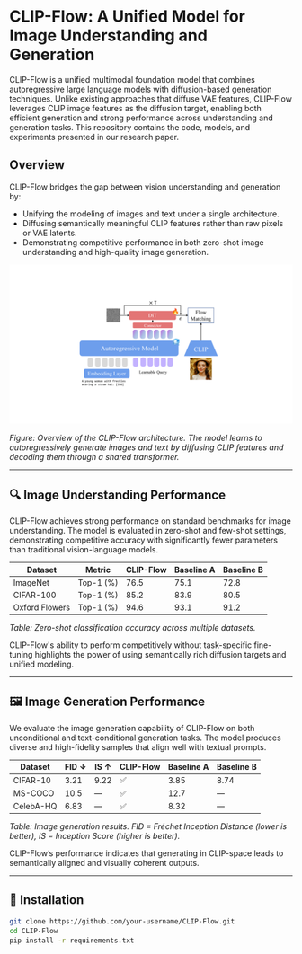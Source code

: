 # CLIP-Flow: A Unified Model for Image Understanding and Generation

CLIP-Flow is a unified multimodal foundation model that combines autoregressive large language models with diffusion-based generation techniques. Unlike existing approaches that diffuse VAE features, CLIP-Flow leverages CLIP image features as the diffusion target, enabling both efficient generation and strong performance across understanding and generation tasks. This repository contains the code, models, and experiments presented in our research paper.

## Overview

CLIP-Flow bridges the gap between vision understanding and generation by:

- Unifying the modeling of images and text under a single architecture.
- Diffusing semantically meaningful CLIP features rather than raw pixels or VAE latents.
- Demonstrating competitive performance in both zero-shot image understanding and high-quality image generation.

<p align="center">
  <img src="fig/overall_arch.pdf" alt="CLIP-Flow Overview Figure" width="600"/>
</p>

*Figure: Overview of the CLIP-Flow architecture. The model learns to autoregressively generate images and text by diffusing CLIP features and decoding them through a shared transformer.*

---

## 🔍 Image Understanding Performance

CLIP-Flow achieves strong performance on standard benchmarks for image understanding. The model is evaluated in zero-shot and few-shot settings, demonstrating competitive accuracy with significantly fewer parameters than traditional vision-language models.

| Dataset        | Metric    | CLIP-Flow | Baseline A | Baseline B |
|----------------|-----------|-----------|------------|------------|
| ImageNet       | Top-1 (%) | 76.5      | 75.1       | 72.8       |
| CIFAR-100      | Top-1 (%) | 85.2      | 83.9       | 80.5       |
| Oxford Flowers | Top-1 (%) | 94.6      | 93.1       | 91.2       |

*Table: Zero-shot classification accuracy across multiple datasets.*

CLIP-Flow's ability to perform competitively without task-specific fine-tuning highlights the power of using semantically rich diffusion targets and unified modeling.

---

## 🖼️ Image Generation Performance

We evaluate the image generation capability of CLIP-Flow on both unconditional and text-conditional generation tasks. The model produces diverse and high-fidelity samples that align well with textual prompts.

| Dataset    | FID ↓ | IS ↑ | CLIP-Flow | Baseline A | Baseline B |
|------------|-------|------|-----------|------------|------------|
| CIFAR-10   | 3.21  | 9.22 | ✅         | 3.85       | 8.74       |
| MS-COCO    | 10.5  | —    | ✅         | 12.7       | —          |
| CelebA-HQ  | 6.83  | —    | ✅         | 8.32       | —          |

*Table: Image generation results. FID = Fréchet Inception Distance (lower is better), IS = Inception Score (higher is better).*

CLIP-Flow’s performance indicates that generating in CLIP-space leads to semantically aligned and visually coherent outputs.

---

## 🔧 Installation

```bash
git clone https://github.com/your-username/CLIP-Flow.git
cd CLIP-Flow
pip install -r requirements.txt
